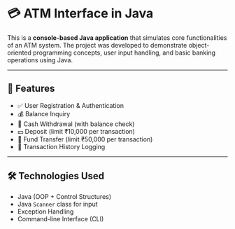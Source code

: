# 💳 ATM Interface in Java

This is a **console-based Java application** that simulates core functionalities of an ATM system. The project was developed to demonstrate object-oriented programming concepts, user input handling, and basic banking operations using Java.

---

## 🚀 Features

- ✅ User Registration & Authentication  
- 💰 Balance Inquiry  
- 🏧 Cash Withdrawal (with balance check)  
- 💵 Deposit (limit ₹10,000 per transaction)  
- 🔁 Fund Transfer (limit ₹50,000 per transaction)  
- 📜 Transaction History Logging  

---

## 🛠️ Technologies Used

- Java (OOP + Control Structures)
- Java `Scanner` class for input
- Exception Handling
- Command-line Interface (CLI)
